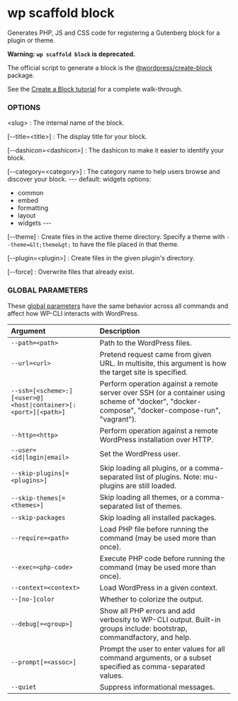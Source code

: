 # wp scaffold block

Generates PHP, JS and CSS code for registering a Gutenberg block for a plugin or theme.

**Warning: `wp scaffold block` is deprecated.**

The official script to generate a block is the [@wordpress/create-block](https://developer.wordpress.org/block-editor/reference-guides/packages/packages-create-block/) package.

See the [Create a Block tutorial](https://developer.wordpress.org/block-editor/getting-started/tutorial/) for a complete walk-through.

### OPTIONS

&lt;slug&gt;
: The internal name of the block.

[\--title=&lt;title&gt;]
: The display title for your block.

[\--dashicon=&lt;dashicon&gt;]
: The dashicon to make it easier to identify your block.

[\--category=&lt;category&gt;]
: The category name to help users browse and discover your block.
\---
default: widgets
options:
  - common
  - embed
  - formatting
  - layout
  - widgets
\---

[\--theme]
: Create files in the active theme directory. Specify a theme with `--theme=&lt;theme&gt;` to have the file placed in that theme.

[\--plugin=&lt;plugin&gt;]
: Create files in the given plugin's directory.

[\--force]
: Overwrite files that already exist.

### GLOBAL PARAMETERS

These [global parameters](https://make.wordpress.org/cli/handbook/config/) have the same behavior across all commands and affect how WP-CLI interacts with WordPress.

| **Argument**    | **Description**              |
|:----------------|:-----------------------------|
| `--path=<path>` | Path to the WordPress files. |
| `--url=<url>` | Pretend request came from given URL. In multisite, this argument is how the target site is specified. |
| `--ssh=[<scheme>:][<user>@]<host\|container>[:<port>][<path>]` | Perform operation against a remote server over SSH (or a container using scheme of "docker", "docker-compose", "docker-compose-run", "vagrant"). |
| `--http=<http>` | Perform operation against a remote WordPress installation over HTTP. |
| `--user=<id\|login\|email>` | Set the WordPress user. |
| `--skip-plugins[=<plugins>]` | Skip loading all plugins, or a comma-separated list of plugins. Note: mu-plugins are still loaded. |
| `--skip-themes[=<themes>]` | Skip loading all themes, or a comma-separated list of themes. |
| `--skip-packages` | Skip loading all installed packages. |
| `--require=<path>` | Load PHP file before running the command (may be used more than once). |
| `--exec=<php-code>` | Execute PHP code before running the command (may be used more than once). |
| `--context=<context>` | Load WordPress in a given context. |
| `--[no-]color` | Whether to colorize the output. |
| `--debug[=<group>]` | Show all PHP errors and add verbosity to WP-CLI output. Built-in groups include: bootstrap, commandfactory, and help. |
| `--prompt[=<assoc>]` | Prompt the user to enter values for all command arguments, or a subset specified as comma-separated values. |
| `--quiet` | Suppress informational messages. |

